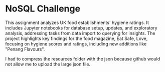 # NoSQL Challenge

This assignment analyzes UK food establishments' hygiene ratings. It includes Jupyter notebooks for database setup, updates, and exploratory analysis, addressing tasks from data import to querying for insights. The project highlights key findings for the food magazine, Eat Safe, Love, focusing on hygiene scores and ratings, including new additions like "Penang Flavours".

I had to compress the resources folder with the json because github would not allow me to upload the large json file.
